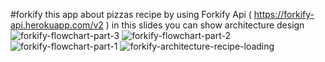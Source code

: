 #f o r k i f y 
 this app about pizzas recipe by using Forkify Api ( https://forkify-api.herokuapp.com/v2 )
in this slides you can show architecture design ![forkify-flowchart-part-3](https://github.com/karemahamdy/forkify/assets/131587176/a8aa453f-24b1-4fc8-ad6c-85112c8cc9cf)
![forkify-flowchart-part-2](https://github.com/karemahamdy/forkify/assets/131587176/02a09636-a16a-4719-8bb4-1a692059ee98)
![forkify-flowchart-part-1](https://github.com/karemahamdy/forkify/assets/131587176/9b03dc93-e430-4764-af68-10aa1d2b424a)
![forkify-architecture-recipe-loading](https://github.com/karemahamdy/forkify/assets/131587176/4d5e1fc3-d356-4c01-9a0c-a0ecf4c21cee)

